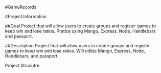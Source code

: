 #GameRecords

#Project Information 

##Goal
Project that will allow users to create groups and register games to keep win and lose ratios.
Pratice using Mango, Express, Node, Handlebars and passport.


##Description
Project that will allow users to create groups and register games to keep win and lose ratios.
Will utilize  Mango, Express, Node, Handlebars, and passport.


Project Strucutre:

